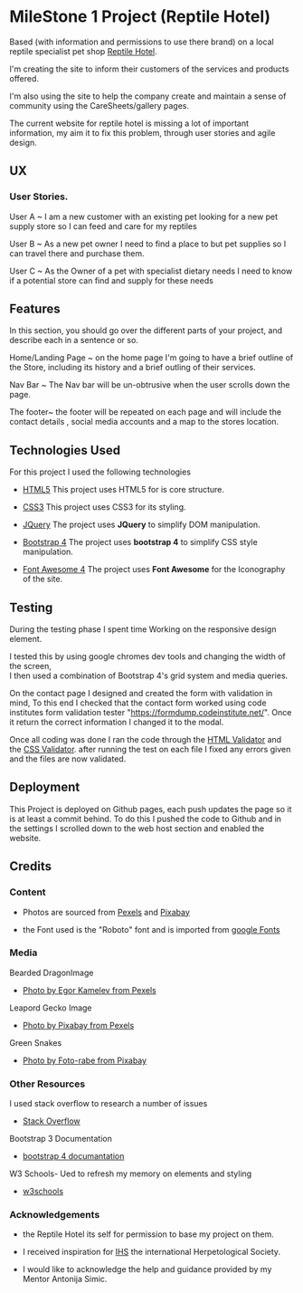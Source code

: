 # MileStone 1 Project (Reptile Hotel)


Based (with information and permissions to use there brand) on a local reptile specialist pet shop [Reptile Hotel](http://www.thereptilehotel.co.uk/).

I'm creating the site to inform their customers of the services and products offered.

I'm also using the site to help the company create and maintain a sense of community using the CareSheets/gallery pages. 
 

 The current website for reptile hotel is missing a lot of important information, my aim it to fix this problem, through user stories and agile design.
## UX
 
### User Stories.

User A ~ I am a new customer with an existing pet looking for a new pet supply store so I can feed and care for my reptiles

User B ~ As a new pet owner I need to find a place to but pet supplies so I can travel there and purchase them.

User C ~ As the Owner of a pet with specialist dietary needs I need to know if a potential store can find and supply for these needs

## Features

In this section, you should go over the different parts of your project, and describe each in a sentence or so.

Home/Landing Page ~ on the home page I'm going to have a brief outline of the Store, including its history and a brief outling of their services.

Nav Bar ~ The Nav bar will be un-obtrusive when the user scrolls down the page.

The footer~ the footer will be repeated on each page and will include the contact details , social media accounts and a map to the stores location.
 

## Technologies Used

For this project I used the following technologies

- [HTML5](https://developer.mozilla.org/en-US/docs/Web/Guide/HTML/HTML5)
         This project uses HTML5 for is core structure.

- [CSS3](https://en.wikipedia.org/wiki/CSS)
         This project uses CSS3 for its styling.

- [JQuery](https://jquery.com)
        The project uses **JQuery** to simplify DOM manipulation.

- [Bootstrap 4](https://getbootstrap.com/)
         The project uses **bootstrap 4** to simplify CSS style manipulation.

- [Font Awesome 4](https://fontawesome.com/v4.7.0/)
         The project uses **Font Awesome** for the Iconography of the site.

## Testing

During the testing phase I spent time Working on the responsive design element.

I tested this by using google chromes dev tools and changing the width of the screen,  
I then used a combination of Bootstrap 4's grid system and media queries.

On the contact page I designed and created the form with validation in mind, To this end I checked that the contact form worked using
code institutes form validation tester "https://formdump.codeinstitute.net/". Once it return the correct information I changed it to the modal.

Once all coding was done I ran the code through the [HTML Validator](https://validator.w3.org/) and the [CSS Validator](https://jigsaw.w3.org/css-validator/). after running the test on each  file I fixed any errors given and the files are now validated.

## Deployment

This Project is deployed on Github pages, each push updates the page so it is at least a commit behind. To do this I pushed the code to Github and in the settings I scrolled down to the web host section and enabled the website.

## Credits

### Content

- Photos are sourced from  [Pexels](https://pexels.com) and [Pixabay](https://pixabay.com)

- the Font used is the "Roboto" font and is imported from [google Fonts](https://fonts.google.com/)


### Media

Bearded DragonImage

- [Photo by Egor Kamelev from Pexels]( https://www.pexels.com/photo/green-and-gray-bearded-dragon-751698/)

Leapord Gecko Image

- [Photo by Pixabay from Pexels](https://www.pexels.com/photo/animal-biology-blur-close-up-407037/?utm_content=attributionCopyText&utm_medium=referral&utm_source=pexels)

Green Snakes

- [Photo by Foto-rabe from Pixabay](https://pixabay.com/images/id-653639/)

### Other Resources

 I used stack overflow to research a number of issues

- [Stack Overflow](https://stackoverflow.com/)

Bootstrap 3 Documentation

- [bootstrap 4 documantation](https://getbootstrap.com/docs/4.0)

W3 Schools- Ued to refresh my memory on elements and styling

- [w3schools](https://www.w3schools.com/)

### Acknowledgements

- the Reptile Hotel its self for permission to base my project on them.
- I received inspiration for [IHS](https://www.ihs-web.org.uk/) the international Herpetological Society.

- I would like to acknowledge the help and guidance provided by my Mentor Antonija Simic.